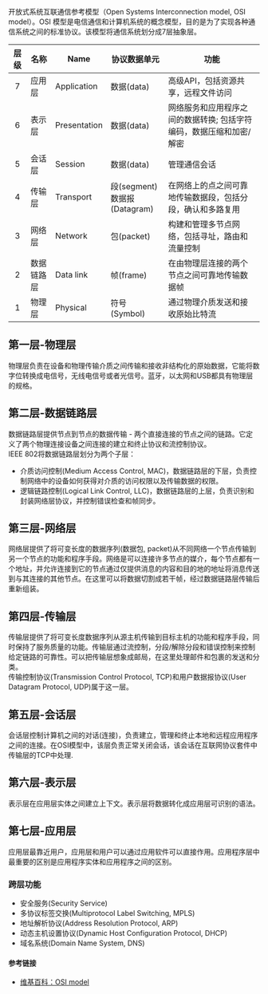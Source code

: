 开放式系统互联通信参考模型（Open Systems Interconnection model, OSI model）。OSI 模型是电信通信和计算机系统的概念模型，目的是为了实现各种通信系统之间的标准协议。该模型将通信系统划分成7层抽象层。

| 层级 | 名称 | Name | 协议数据单元 | 功能 |
| :--: | ---- | ---- | ----------------- | ---- |
| 7 | 应用层 | Application | 数据(data) | 高级API，包括资源共享，远程文件访问 |
| 6 | 表示层 | Presentation | 数据(data) | 网络服务和应用程序之间的数据转换; 包括字符编码，数据压缩和加密/解密 |
| 5 | 会话层 | Session | 数据(data) | 管理通信会话 |
| 4 | 传输层 | Transport | 段(segment)<br>数据报(Datagram) | 在网络上的点之间可靠地传输数据段，包括分段，确认和多路复用 |
| 3 | 网络层 | Network | 包(packet) | 构建和管理多节点网络，包括寻址，路由和流量控制 |
| 2 | 数据链路层 | Data link | 帧(frame) | 在由物理层连接的两个节点之间可靠地传输数据帧 |
| 1 | 物理层 | Physical | 符号(Symbol) | 通过物理介质发送和接收原始比特流 |

## 第一层-物理层
物理层负责在设备和物理传输介质之间传输和接收非结构化的原始数据，它能将数字位转换成电信号，无线电信号或者光信号。蓝牙，以太网和USB都具有物理层的规格。

## 第二层-数据链路层
数据链路层提供节点到节点的数据传输 - 两个直接连接的节点之间的链路。它定义了两个物理连接设备之间连接的建立和终止协议和流控制协议。  
IEEE 802将数据链路层划分为两个子层：
- 介质访问控制(Medium Access Control, MAC)，数据链路层的下层，负责控制网络中的设备如何获得对介质的访问权限以及传输数据的权限。
- 逻辑链路控制(Logical Link Control, LLC)，数据链路层的上层，负责识别和封装网络层协议，并控制错误检查和帧同步。

## 第三层-网络层
网络层提供了将可变长度的数据序列(数据包, packet)从不同网络一个节点传输到另一个节点的功能和程序手段。网络是可以连接许多节点的媒介，每个节点都有一个地址，并允许连接到它的节点通过仅提供消息的内容和目的地的地址将消息传送到与其连接的其他节点。在这里可以将数据切割成若干帧，经过数据链路层传输后重新组装。

## 第四层-传输层
传输层提供了将可变长度数据序列从源主机传输到目标主机的功能和程序手段，同时保持了服务质量的功能。传输层通过流控制，分段/解除分段和错误控制来控制给定链路的可靠性。可以把传输层想象成邮局，在这里处理邮件和包裹的发送和分类。  
传输控制协议(Transmission Control Protocol, TCP)和用户数据报协议(User Datagram Protocol, UDP)属于这一层。

## 第五层-会话层
会话层控制计算机之间的对话(连接)，负责建立，管理和终止本地和远程应用程序之间的连接。在OSI模型中，该层负责正常关闭会话，该会话在互联网协议套件中传输层的TCP中处理.

## 第六层-表示层
表示层在应用层实体之间建立上下文。表示层将数据转化成应用层可识别的语法。

## 第七层-应用层
应用层最靠近用户，应用层和用户可以通过应用软件可以直接作用。应用程序层中最重要的区别是应用程序实体和应用程序之间的区别。

### 跨层功能
- 安全服务(Security Service)
- 多协议标签交换(Multiprotocol Label Switching, MPLS)
- 地址解析协议(Address Resolution Protocol, ARP)
- 动态主机设置协议(Dynamic Host Configuration Protocol, DHCP)
- 域名系统(Domain Name System, DNS)

#### 参考链接
- [维基百科：OSI model](https://en.wikipedia.org/wiki/OSI_model)
